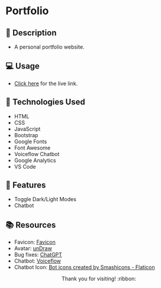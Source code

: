 # Portfolio

## :pencil: Description

- A personal portfolio website.

## :computer: Usage

- [Click here](https://hbarry89.github.io/) for the live link.

## :wrench: Technologies Used

- HTML
- CSS
- JavaScript
- Bootstrap
- Google Fonts
- Font Awesome
- Voiceflow Chatbot
- Google Analytics
- VS Code

## :star2: Features

- Toggle Dark/Light Modes
- Chatbot

## :books: Resources

- Favicon: [Favicon](https://favicon.io/)
- Avatar: [unDraw](https://undraw.co/)
- Bug fixes: [ChatGPT](https://chat.openai.com/)
- Chatbot: [Voiceflow](https://www.voiceflow.com/)
- Chatbot Icon: <a href="https://www.flaticon.com/free-icons/bot" title="bot icons">Bot icons created by Smashicons - Flaticon</a>

<p align="center">Thank you for visiting! :ribbon:</p>
